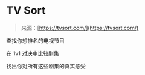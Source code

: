 <!--yml

category: 未分类

date: 2024-05-27 14:24:55

-->

# TV Sort

> 来源：[https://tvsort.com/](https://tvsort.com/)

查找你想排名的电视节目

在 1v1 对决中比较剧集

找出你对所有这些剧集的真实感受
